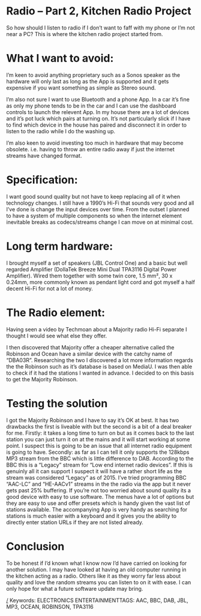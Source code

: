 Radio – Part 2, Kitchen Radio Project
=======
So how should I listen to radio if I don’t want to faff with my phone or I’m not near a PC? This is where the kitchen radio project started from.

# What I want to avoid:
I’m keen to avoid anything proprietary such as a Sonos speaker as the hardware will only last as long as the App is supported and it gets expensive if you want something as simple as Stereo sound.

I’m also not sure I want to use Bluetooth and a phone App. In a car it’s fine as only my phone tends to be in the car and I can use the dashboard controls to launch the relevent App. In my house there are a lot of devices and it’s pot luck which pairs at turning on. It’s not particularly slick if I have to find which device in the house has paired and disconnect it in order to listen to the radio while I do the washing up.

I’m also keen to avoid investing too much in hardware that may become obsolete. i.e. having to throw an entire radio away if just the internet streams have changed format.

# Specification:
I want good sound quality but not have to keep replacing all of it when technology changes. I still have a 1990’s Hi-Fi that sounds very good and all I’ve done is change the input devices over time. From the outset I planned to have a system of multiple components so when the internet element inevitable breaks as codecs/streams change I can move on at minimal cost.

# Long term hardware:
I brought myself a set of speakers (JBL Control One) and a basic but well regarded Amplifier (DollaTek Breeze Mini Dual TPA3116 Digital Power Amplifier). Wired them together with some twin core, 1.5 mm², 30 x 0.24mm, more commonly known as pendant light cord and got myself a half decent Hi-Fi for not a lot of money.

# The Radio element:
Having seen a video by Techmoan about a Majority radio Hi-Fi separate I thought I would see what else they offer.

I then discovered that Majority offer a cheaper alternative called the Robinson and Ocean have a similar device with the catchy name of “DBA03R”. Researching the two I discovered a lot more information regards the the Robinson such as it’s database is based on MediaU. I was then able to check if it had the stations I wanted in advance. I decided to on this basis to get the Majority Robinson.

# Testing the solution
I got the Majority Robinson and I have to say it’s OK at best. It has two drawbacks the first is liveable with but the second is a bit of a deal breaker for me. Firstly: it takes a long time to turn on but as it comes back to the last station you can just turn it on at the mains and it will start working at some point. I suspect this is going to be an issue that all internet radio equipment is going to have. Secondly: as far as I can tell it only supports the 128kbps MP3 stream from the BBC which is little difference to DAB. According to the BBC this is a “Legacy” stream for “Low end internet radio devices”. If this is genuinly all it can support I suspect it will have a rather short life as the stream was considered “Legacy” as of 2015. I’ve tried programming BBC “AAC-LC” and “HE-AACv1” streams in the the radio via the app but it never gets past 25% buffering. If you’re not too worried about sound quality its a good device with easy to use software. The menus have a lot of options but they are easy to use and offer presets which is handy given the vast list of stations available. The accompanying App is very handy as searching for stations is much easier with a keyboard and it gives you the ability to directly enter station URLs if they are not listed already.

# Conclusion
To be honest if I’d known what I know now I’d have carried on looking for another solution. I may have looked at having an old computer running in the kitchen acting as a radio. Others like it as they worry far less about quality and love the random streams you can listen to on it with ease. I can only hope for what a future software update may bring.

[/](/)
Keywords: ELECTRONICS ENTERTAINMENTTAGS: AAC, BBC, DAB, JBL, MP3, OCEAN, ROBINSON, TPA3116